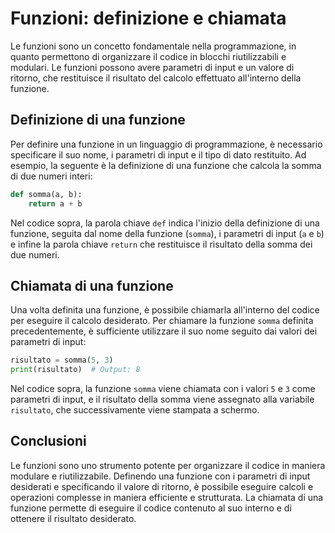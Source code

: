# Funzioni: definizione e chiamata

Le funzioni sono un concetto fondamentale nella programmazione, in quanto permettono di organizzare il codice in blocchi riutilizzabili e modulari. Le funzioni possono avere parametri di input e un valore di ritorno, che restituisce il risultato del calcolo effettuato all'interno della funzione.

## Definizione di una funzione

Per definire una funzione in un linguaggio di programmazione, è necessario specificare il suo nome, i parametri di input e il tipo di dato restituito. Ad esempio, la seguente è la definizione di una funzione che calcola la somma di due numeri interi:

```python
def somma(a, b):
    return a + b
```

Nel codice sopra, la parola chiave `def` indica l'inizio della definizione di una funzione, seguita dal nome della funzione (`somma`), i parametri di input (`a` e `b`) e infine la parola chiave `return` che restituisce il risultato della somma dei due numeri.

## Chiamata di una funzione

Una volta definita una funzione, è possibile chiamarla all'interno del codice per eseguire il calcolo desiderato. Per chiamare la funzione `somma` definita precedentemente, è sufficiente utilizzare il suo nome seguito dai valori dei parametri di input:

```python
risultato = somma(5, 3)
print(risultato)  # Output: 8
```

Nel codice sopra, la funzione `somma` viene chiamata con i valori `5` e `3` come parametri di input, e il risultato della somma viene assegnato alla variabile `risultato`, che successivamente viene stampata a schermo.

## Conclusioni

Le funzioni sono uno strumento potente per organizzare il codice in maniera modulare e riutilizzabile. Definendo una funzione con i parametri di input desiderati e specificando il valore di ritorno, è possibile eseguire calcoli e operazioni complesse in maniera efficiente e strutturata. La chiamata di una funzione permette di eseguire il codice contenuto al suo interno e di ottenere il risultato desiderato.